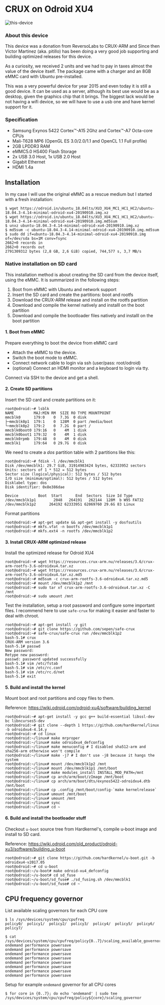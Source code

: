 # CRUX on Odroid XU4

![this-device](https://raw.githubusercontent.com/sepen/crux-on-devices/master/odroid-xu4/this-device.jpg)


### About this device

This device was a donation from ReversoLabs to CRUX-ARM and Since then Victor Martinez (aka. pitillo) has been doing a
very good job supporting and building optimized releases for this device.

As a curiosity, we received 2 units and we had to pay in taxes almost the value of the device itself.
The package came with a charger and an 8GB eMMC card with Ubuntu pre-installed.

This was a very powerful device for year 2015 and even today it is still a good device.
It can be used as a server, although its best use would be as a desktop, given the
graphics chip that it brings. The biggest lack would be not having a wifi device, so
we will have to use a usb one and have kernel support for it.

### Specification

* Samsung Exynos 5422 Cortex™-A15 2Ghz and Cortex™-A7 Octa-core CPUs
* Mali-T628 MP6 (OpenGL ES 3.0/2.0/1.1 and OpenCL 1.1 Full profile)
* 2GB LPDDR3 RAM
* eMMC5.0 HS400 Flash Storage
* 2x USB 3.0 Host, 1x USB 2.0 Host
* Gigabit Ethernet
* HDMI 1.4a


## Installation

In my case I will use the original eMMC as a rescue medium but I started with a fresh installation:
```
$ wget https://odroid.in/ubuntu_18.04lts/XU3_XU4_MC1_HC1_HC2/ubuntu-18.04.3-4.14-minimal-odroid-xu4-20190910.img.xz
$ wget https://odroid.in/ubuntu_18.04lts/XU3_XU4_MC1_HC1_HC2/ubuntu-18.04.3-4.14-minimal-odroid-xu4-20190910.img.md5sum
$ unxz ubuntu-18.04.3-4.14-minimal-odroid-xu4-20190910.img.xz
$ md5sum -c ubuntu-18.04.3-4.14-minimal-odroid-xu4-20190910.img.md5sum
$ sudo dd if=ubuntu-18.04.3-4.14-minimal-odroid-xu4-20190910.img of=/dev/sda bs=1M conv=fsync
2662+0 records in
2662+0 records out
2791309312 bytes (2,8 GB, 2,6 GiB) copied, 744,577 s, 3,7 MB/s
```

### Native installation on SD card

This installation method is about creating the SD card from the device itself, using the eMMC.
It is summarized in the following steps:
1. Boot from eMMC with Ubuntu and network support
2. Insert the SD card and create the partitions: boot and rootfs
3. Download the CRUX-ARM release and install on the rootfs partition
4. Download and compile the kernel natively and installl on the boot partition
5. Download and compile the bootloader files natively and installl on the boot partition


#### 1. Boot from eMMC 

Prepare everything to boot the device from eMMC card
* Attach the eMMC to the device.
* Switch the boot mode to eMMC.
* Connect network cable to login via ssh (user/pass: root/odroid)
* (optional) Connect an HDMI monitor and a keyboard to login via tty.

Connect via SSH to the device and get a shell.

#### 2. Create SD partitions

Insert the SD card and create partitions on it:
```
root@odroid:~# lsblk 
NAME         MAJ:MIN RM  SIZE RO TYPE MOUNTPOINT
mmcblk0      179:0    0  7.3G  0 disk 
├─mmcblk0p1  179:1    0  128M  0 part /media/boot
└─mmcblk0p2  179:2    0  7.2G  0 part /
mmcblk0boot0 179:16   0    4M  1 disk 
mmcblk0boot1 179:32   0    4M  1 disk 
mmcblk0rpmb  179:48   0    4M  0 disk 
mmcblk1      179:64   0 29.7G  0 disk 
```

We need to create a *dos* partition table with 2 partitions like this:
```
root@odroid:~# fdisk -l /dev/mmcblk1
Disk /dev/mmcblk1: 29.7 GiB, 31914983424 bytes, 62333952 sectors
Units: sectors of 1 * 512 = 512 bytes
Sector size (logical/physical): 512 bytes / 512 bytes
I/O size (minimum/optimal): 512 bytes / 512 bytes
Disklabel type: dos
Disk identifier: 0x8e386dae

Device         Boot  Start      End  Sectors  Size Id Type
/dev/mmcblk1p1        2048   264191   262144  128M  b W95 FAT32
/dev/mmcblk1p2      264192 62333951 62069760 29.6G 83 Linux
```

Format partitions
```
root@odroid:~# apt-get update && apt-get install -y dosfsutils
root@odroid:~# mkfs.vfat -n bootfs /dev/mmcblk1p1
root@odroid:~# mkfs.ext4 -n rootfs /dev/mmcblk1p2
```

#### 3. Install CRUX-ARM optimized release 

Install the optimized release for Odroid XU4
```
root@odroid:~# wget https://resources.crux-arm.nu/releases/3.6/crux-arm-rootfs-3.6-odroidxu4.tar.xz
root@odroid:~# wget https://resources.crux-arm.nu/releases/3.6/crux-arm-rootfs-3.6-odroidxu4.tar.xz.md5
root@odroid:~# md5sum -c crux-arm-rootfs-3.6-odroidxu4.tar.xz.md5
root@odroid:~# mount /dev/mmcblk1p2 /mnt
root@odroid:~# sudo tar xf crux-arm-rootfs-3.6-odroidxu4.tar.xz -C /mnt
root@odroid:~# sudo umount /mnt
```

Test the installation, setup a root password and configure some important files.
I recommend here to use `safe-crux` for making it easier and faster to deal with chroot.
```
root@odroid:~# apt-get install -y git 
root@odroid:~# git clone https://github.com/sepen/safe-crux
root@odroid:~# safe-crux/safe-crux run /dev/mmcblk1p2
bash-5.1# crux
CRUX-ARM version 3.6
bash-5.1# passwd
New password: 
Retype new password: 
passwd: password updated successfully
bash-5.1# vim /etc/fstab
bash-5.1# vim /etc/rc.conf
bash-5.1# vim /etc/rc.d/net
bash-5.1# exit
```

#### 5. Build and install the kernel

Mount boot and root partitions and copy files to them.

Reference: https://wiki.odroid.com/odroid-xu4/software/building_kernel
```
root@odroid:~# apt-get install -y gcc g++ build-essential libssl-dev bc libncurses5-dev
root@odroid:~# git clone --depth 1 https://github.com/hardkernel/linux -b odroidxu4-4.14.y
root@odroid:~# cd linux
root@odroid:~/linux# make mrproper
root@odroid:~/linux# make odroidxu4_defconfig
root@odroid:~/linux# make menuconfig # I disabled sha512-arm and sha256-arm otherwise won't compile
root@odroid:~/linux# make -j7 # I don't use -j8 because it hangs the system
root@odroid:~/linux# mount /dev/mmcblk1p2 /mnt
root@odroid:~/linux# mount /dev/mmcblk1p1 /mnt/boot
root@odroid:~/linux# make modules_install INSTALL_MOD_PATH=/mnt
root@odroid:~/linux# cp arch/arm/boot/zImage /mnt/boot
root@odroid:~/linux# cp arch/arm/boot/dts/exynos5422-odroidxu4.dtb /mnt/boot
root@odroid:~/linux# cp .config /mnt/boot/config-`make kernelrelease`
root@odroid:~/linux# umount /mnt/boot
root@odroid:~/linux# umount /mnt
root@odroid:~/linux# sync
root@odroid:~/linux# cd ~
```

#### 6. Build and install the bootloader stuff

Checkout `u-boot` source tree from Hardkernel's, compile u-boot image and install to SD card.

Reference: https://wiki.odroid.com/old_product/odroid-xu3/software/building_u-boot
```
root@odroid:~# git clone https://github.com/hardkernel/u-boot.git -b odroidxu4-v2017.05
root@odroid:~# cd u-boot
root@odroid:~/u-boot# make odroid-xu4_defconfig
root@odroid:~/u-boot# cd sd_fuse
root@odroid:~/u-boot/sd_fuse# ./sd_fusing.sh /dev/mmcblk1
root@odroid:~/u-boot/sd_fuse# cd ~
```


## CPU frequency governor

List available scaling governors for each CPU core
```
$ ls /sys/devices/system/cpu/cpufreq
policy0/  policy1/  policy2/  policy3/  policy4/  policy5/  policy6/  policy7/

$ cat /sys/devices/system/cpu/cpufreq/policy{0..7}/scaling_available_governors
ondemand performance powersave
ondemand performance powersave
ondemand performance powersave
ondemand performance powersave
ondemand performance powersave
ondemand performance powersave
ondemand performance powersave
ondemand performance powersave
```

Setup for example `ondemand` governor for all CPU cores
```
$ for core in {0..7}; do echo 'ondemand' | sudo tee  /sys/devices/system/cpu/cpufreq/policy${core}/scaling_governor
```